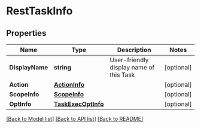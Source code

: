 # RestTaskInfo

## Properties

Name | Type | Description | Notes
------------ | ------------- | ------------- | -------------
**DisplayName** | **string** | User-friendly display name of this Task | [optional] 
**Action** | [**ActionInfo**](ActionInfo.md) |  | [optional] 
**ScopeInfo** | [**ScopeInfo**](ScopeInfo.md) |  | [optional] 
**OptInfo** | [**TaskExecOptInfo**](TaskExecOptInfo.md) |  | [optional] 

[[Back to Model list]](../README.md#documentation-for-models) [[Back to API list]](../README.md#documentation-for-api-endpoints) [[Back to README]](../README.md)


